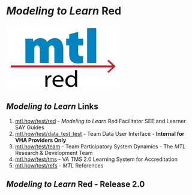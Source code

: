 # _Modeling to Learn_ Red

[<img src = "https://github.com/lzim/teampsd/blob/master/resources/logos/mtl_how_red.png"
     height = "175" width = "300">](https://github.com/lzim/mtl)

## *Modeling to Learn* Links

1. [mtl.how/test/red](https://www.mtl.how/test/red) - _Modeling to Learn_ Red Facilitator SEE and Learner SAY Guides
2. [mtl.how/test/data_test_test](https://www.mtl.how/test/data_test_test) - Team Data User Interface - **Internal for VHA Providers Only**
3. [mtl.how/test/team](https://www.mtl.how/test/team) - Team Participatory System Dynamics - The _MTL_ Research & Development Team
4. [mtl.how/test/tms](https://www.mtl.how/test/tms) - VA TMS 2.0 Learning System for Accreditation
5. [mtl.how/test/refs](https://www.mtl.how/test/refs) - _MTL_ References 

## _Modeling to Learn_ Red - Release 2.0
